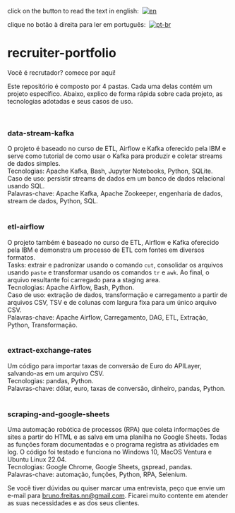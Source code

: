 click on the button to read the text in english:&nbsp;&nbsp;[![en](https://img.shields.io/badge/lang-en-red.svg)](https://github.com/bruno-freitas-pro/recruiter-portfolio/blob/main/README.md)  

clique no botão à direita para ler em português:&nbsp;&nbsp;[![pt-br](https://img.shields.io/badge/lang-pt--br-green.svg)](https://github.com/bruno-freitas-pro/recruiter-portfolio/blob/main/README.pt-br.md)

# recruiter-portfolio
Você é recrutador? comece por aqui!

Este repositório é composto por 4 pastas. Cada uma delas contém um projeto específico. Abaixo, explico de forma rápida sobre cada projeto, as tecnologias adotadas e seus casos de uso.  

<br>

### data-stream-kafka
O projeto é baseado no curso de ETL, Airflow e Kafka oferecido pela IBM e serve como tutorial de como usar o Kafka para produzir e coletar streams de dados simples.  
Tecnologias: Apache Kafka, Bash, Jupyter Notebooks, Python, SQLite.  
Caso de uso: persistir streams de dados em um banco de dados relacional usando SQL.  
Palavras-chave: Apache Kafka, Apache Zookeeper, engenharia de dados, stream de dados, Python, SQL.  
<br>

### etl-airflow
O projeto também é baseado no curso de ETL, Airflow e Kafka oferecido pela IBM e demonstra um processo de ETL com fontes em diversos formatos.  
Tasks: extrair e padronizar usando o comando `cut`, consolidar os arquivos usando `paste` e transformar usando os comandos `tr` e `awk`. Ao final, o arquivo resultante foi carregado para a staging area.  
Tecnologias: Apache Airflow, Bash, Python.  
Caso de uso: extração de dados, transformação e carregamento a partir de arquivos CSV, TSV e de colunas com largura fixa para um único arquivo CSV.  
Palavras-chave: Apache Airflow, Carregamento, DAG, ETL, Extração, Python, Transformação.  
<br>

### extract-exchange-rates
Um código para importar taxas de conversão de Euro do APILayer, salvando-as em um arquivo CSV.  
Tecnologias: pandas, Python.  
Palavras-chave: dólar, euro, taxas de conversão, dinheiro, pandas, Python.  
<br>

### scraping-and-google-sheets
Uma automação robótica de processos (RPA) que coleta informações de sites a partir do HTML e as salva em uma planilha no Google Sheets. Todas as funções foram documentadas e o programa registra as atividades em log. O código foi testado e funciona no Windows 10, MacOS Ventura e Ubuntu Linux 22.04.  
Tecnologias: Google Chrome, Google Sheets, gspread, pandas.  
Palavras-chave: automação, funções, Python, RPA, Selenium.  

Se você tiver dúvidas ou quiser marcar uma entrevista, peço que envie um e-mail para bruno.freitas.nn@gmail.com. Ficarei muito contente em atender as suas necessidades e as dos seus clientes.
